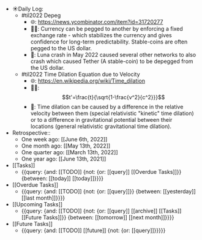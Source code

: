 - ☀️Daily Log:
    - #til2022 Depeg
        - 🌐: https://news.ycombinator.com/item?id=31720277
        - 💁‍♂️: Currency can be pegged to another by enforcing a fixed exchange rate - which stabilizes the currency and gives confidence for long-term predictability. Stable-coins are often pegged to the US dollar.
        - 🤔: Luna crash in May 2022 caused several other networks to also crash which caused Tether (A stable-coin) to be depegged from the US dollar. 
    - #til2022 Time Dilation Equation due to Velocity
        - 🌐: https://en.wikipedia.org/wiki/Time_dilation
        - 💁‍♂️: $$t'=\frac{t}{\sqrt{1-\frac{v^2}{c^2}}}$$
        - 🤔: Time dilation can be caused by a difference in the relative velocity between them (special relativistic "kinetic" time dilation) or to a difference in gravitational potential between their locations (general relativistic gravitational time dilation). 
- Retrospective::
    - One week ago: [[June 6th, 2022]]
    - One month ago: [[May 13th, 2022]]
    - One quarter ago: [[March 13th, 2022]]
    - One year ago: [[June 13th, 2021]]
- [[Tasks]]
    - {{query: {and: [[TODO]] {not: {or: [[query]] [[Overdue Tasks]]}} {between: [[today]] [[today]]}}}}
- [[Overdue Tasks]]
    - {{query: {and: [[TODO]] {not: {or: [[query]]}} {between: [[yesterday]] [[last month]]}}}}
- [[Upcoming Tasks]]
    - {{query: {and: [[TODO]] {not: {or: [[query]] [[archive]] [[Tasks]] [[Future Tasks]]}} {between: [[tomorrow]] [[next month]]}}}}
- [[Future Tasks]]
    - {{query: {and: [[TODO]] [[future]] {not: {or: [[query]]}}}}}
